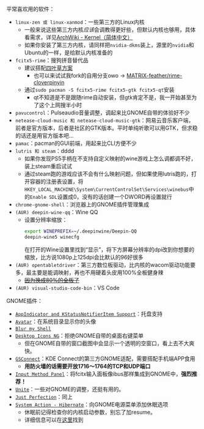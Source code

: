 平常喜欢用的软件：
* `linux-zen 或 linux-xanmod`：一些第三方的Linux内核
    * 一般来说这些第三方内核*应该*会调教得更好些，但默认内核也够用，具体看需求，详见[ArchWiki - Kernel（简体中文）](https://wiki.archlinux.org/title/Kernel_(%E7%AE%80%E4%BD%93%E4%B8%AD%E6%96%87))
    * 如果你安装了第三方内核，请同样把`nvidia-dkms`装上，源里的`nvidia`和Ubuntu的一样，是给默认内核准备的
* `fcitx5-rime`：搜狗拼音替代品
    * 建议搭配[四叶草方案](https://github.com/fkxxyz/rime-cloverpinyin)
        * 也可以来试试我fork的自用分支owo -> [MATRIX-feather/rime-cloverpinyin](https://github.com/MATRIX-feather/rime-cloverpinyin)
    * 通过`sudo pacman -S fcitx5-rime fcitx5-gtk fcitx5-qt`安装
        * qt不知道是不是跟随rime自动安装，但gtk肯定不是，我一开始甚至为了这个上网搜半小时
* `pavucontrol`：Pulseaudio音量调整，调起来比GNOME自带的体验好不少
* `netease-cloud-music 和 netease-cloud-music-gtk`：网易云音乐客户端，前者是官方版本，后者是社区的GTK版本。平时单纯听歌可以用GTK，但求稳的话还是用官方版本吧...
* `pamac`：pacman的GUI前端，用起来比CLI方便不少
* `lutris 和 steam`：dddd
    * 如果你发现PS5手柄在不支持自定义映射的wine游戏上怎么调都调不好，装上steam重启试试
    * 通过steam跑的游戏应该不会有什么映射问题，但如果使用lutris跑的，打开容器的注册表设置，将`HKEY_LOCAL_MACHINE\System\CurrentControlSet\Services\winebus`中的`Enable SDL`设置成0，没有的话创建一个DWORD再设置就行
* `chrome-gnome-shell`：浏览器上的GNOME插件管理集成
* `(AUR) deepin-wine-qq`：Wine QQ
    * 设置分辨率缩放：
        ```Bash
        export WINEPREFIX=~/.deepinwine/Deepin-QQ
        deepin-wine5 winecfg
        ```
        在打开的Wine设置里找到“显示”，将下方屏幕分辨率的dpi改到你想要的缩放，比方说1080p上125dpi会比默认的96好很多
* `(AUR) opentabletdriver`：第三方数位板驱动，比内核的wacom驱动功能要多，最主要是能调映射，再也不用硬着头皮用100%全板健身辣
    * ~~[因为换成80%的全板了](../ubuntu/otd.json)~~
* `(AUR) visual-studio-code-bin`：VS Code

GNOME插件：
* [`AppIndicator and KStatusNotifierItem Support`](https://extensions.gnome.org/extension/615/appindicator-support/)：托盘支持
* [`Avatar`](https://extensions.gnome.org/extension/4782/avatar/)：在系统目录显示你的头像
* [`Blur my Shell`](https://extensions.gnome.org/extension/3193/blur-my-shell/)
* [`Desktop Icons NG`](https://extensions.gnome.org/extension/2087/desktop-icons-ng-ding/)：拒绝GNOME自带的桌面右键菜单
    * 但在GNOME自带的窗口截图中会显示一个透明的空窗口，看上去不大爽快。
* [`GSConnect`](https://extensions.gnome.org/extension/1319/gsconnect/)：KDE Connect的第三方GNOME适配，需要搭配手机端APP食用
    * **用防火墙的话需要开放1716～1764的TCP和UDP端口**
* [`Input Method Panel`](https://extensions.gnome.org/extension/261/kimpanel/)：将fcitx输入面板像ibus那样集成到GNOME中，**强烈推荐！**
* [`Unite`](https://extensions.gnome.org/extension/1287/unite/)：一些对GNOME的调整，还挺有用的。
* [`Just Perfection`](https://extensions.gnome.org/extension/3843/just-perfection/)：同上
* [`System Action - Hibernate`](https://extensions.gnome.org/extension/3814/system-action-hibernate/)：向GNOME电源菜单添加休眠选项
    * 休眠前记得检查你的内核启动参数，别忘了加resume。
    * 详细信息可以在[这里](https://wiki.archlinux.org/title/Power_management_(%E7%AE%80%E4%BD%93%E4%B8%AD%E6%96%87)/Suspend_and_hibernate_(%E7%AE%80%E4%BD%93%E4%B8%AD%E6%96%87)#%E4%BC%91%E7%9C%A0)找到